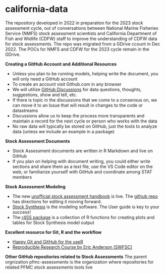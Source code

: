 # california-data
The repository developed in 2022 in preparation for the 2023 stock assessment cycle, out of conversations between National Marine Fisheries Service (NMFS) stock assessment scientists and California Department of Fish and Widlife (CDFW) staff to improve the understanding of CDFW data for stock assessments.  The repo was migrated from a GDrive ccount in Dec 2022.  The POCs for NMFS and CDFW for the 2023 cycle remain in the GDrive. 


**Creating a GitHub Account and Additional Resources**
- Unless you plan to be running models, helping write the document, you will only need a GitHub account
- To create an account visit Github.com in any browser
- We will utilize [GitHub Discussions](https://docs.github.com/en/discussions/quickstart) for data questions, thoughts, suggestions, show and tell, etc.
- If there is topic in the discussions that we come to a consensus on, we can move it to an Issue that will result in changes to the code or datastreams
- Discussions allow us to keep the process more transparents and maintain a record for the next cycle or person who works with the data
- No raw data will typically be stored on GitHub, just the tools to analyze data (unless we include an example in a package)


**Stock Assessment Documents**
- Stock Assessment documents are written in R Markdown and live on GitHub
- If you plan on helping with document writing, you could either write sections and share them as a text file, use the VS Code editor on the web, or familiarize yourself with GitHub and coordinate among STAT members

**Stock Assessment Modeling**
- The new [unofficial stock assessment handbook](https://pfmc-assessments.github.io/pfmc_assessment_handbook/) is live. The [github repo](https://github.com/pfmc-assessments/pfmc_assessment_handbook) has directions for editing it moving forward.
- [Stock Synthesis](https://nmfs-stock-synthesis.github.io/doc/) is the modeling software. The User guide is key to your success!
- The [r4SS package](https://github.com/r4ss/r4ss) is a collection of R functions for creating plots and tables for Stock Synthesis model output


**Excellent resource for Git, R and the workflow**
- [Happy Git and GitHub for the useR](https://happygitwithr.com/index.html)
- [Reproducible Research Course by Eric Anderson (SWFSC)](http://eriqande.github.io/rep-res-web/syllabus.html)

**Other GitHub repositories related to Stock Assessments**
The parent orgnization pfmc-assessments is the organization where repositories for related PFMC stock assessments tools live
